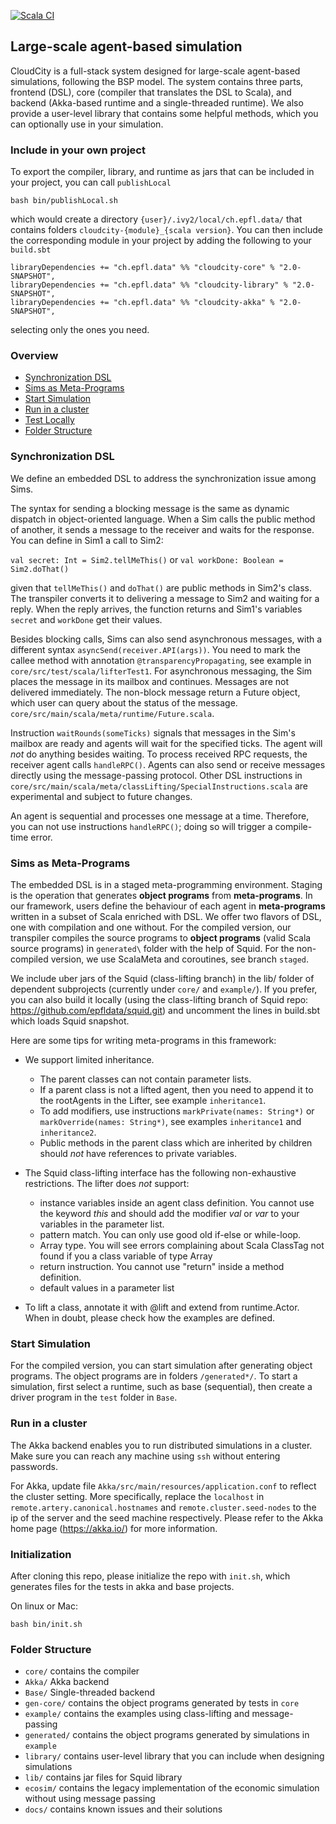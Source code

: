 [![Scala CI](https://github.com/ZiluTian/economic_simulations/actions/workflows/scala.yml/badge.svg?branch=latest)](https://github.com/ZiluTian/economic_simulations/actions/workflows/scala.yml)

## Large-scale agent-based simulation 

CloudCity is a full-stack system designed for large-scale agent-based simulations, following the BSP model. The system contains three parts, frontend (DSL), core (compiler that translates the DSL to Scala), and backend (Akka-based runtime and a single-threaded runtime). We also provide a user-level library that contains some helpful methods, which you can optionally use in your simulation.

### <a name="bin"></a> Include in your own project
To export the compiler, library, and runtime as jars that can be included in your project, you can call `publishLocal`
```
bash bin/publishLocal.sh
```
which would create a directory `{user}/.ivy2/local/ch.epfl.data/` that contains folders `cloudcity-{module}_{scala version}`. You can then include the corresponding module in your project by adding the following to your `build.sbt`
```
libraryDependencies += "ch.epfl.data" %% "cloudcity-core" % "2.0-SNAPSHOT",
libraryDependencies += "ch.epfl.data" %% "cloudcity-library" % "2.0-SNAPSHOT",
libraryDependencies += "ch.epfl.data" %% "cloudcity-akka" % "2.0-SNAPSHOT",
```
selecting only the ones you need.

### Overview 
- [Synchronization DSL](#DSL)
- [Sims as Meta-Programs](#Meta-programs)
- [Start Simulation](#Simulation)
- [Run in a cluster](#Distributed)
- [Test Locally](#bin)
- [Folder Structure](#Folder)

### <a name="DSL"></a> Synchronization DSL

We define an embedded DSL to address the synchronization issue among Sims. 

The syntax for sending a blocking message is the same as dynamic dispatch in object-oriented language. When a Sim calls the public method of another, it sends a message to the receiver and waits for the response. You can define in Sim1 a call to Sim2:  

`val secret: Int = Sim2.tellMeThis()` or `val workDone: Boolean = Sim2.doThat()`

given that `tellMeThis()` and `doThat()` are public methods in Sim2's class. The transpiler converts it to delivering a message to Sim2 and waiting for a reply. When the reply arrives, the function returns and Sim1's variables `secret` and `workDone`  get their values. 

Besides blocking calls, Sims can also send asynchronous messages, with a different syntax `asyncSend(receiver.API(args))`. You need to mark the callee method with annotation `@transparencyPropagating`, see example in `core/src/test/scala/lifterTest1`. For asynchronous messaging, the Sim places the message in its mailbox and continues. Messages are not delivered immediately. The non-block message return a Future object, which user can query about the status of the message. `core/src/main/scala/meta/runtime/Future.scala`.

Instruction `waitRounds(someTicks)` signals that messages in the Sim's mailbox are ready and agents will wait for the specified ticks. The agent will *not* do anything besides waiting. To process received RPC requests, the receiver agent calls `handleRPC()`. Agents can also send or receive messages directly using the message-passing protocol. Other DSL instructions in ```core/src/main/scala/meta/classLifting/SpecialInstructions.scala``` are experimental and subject to future changes.

An agent is sequential and processes one message at a time. Therefore, you can not use instructions `handleRPC()`; doing so will trigger a compile-time error.

### <a name="Meta-Programs"></a> Sims as Meta-Programs
The embedded DSL is in a staged meta-programming environment. Staging is the operation that generates **object programs** from **meta-programs**. In our framework, users define the behaviour of each agent in **meta-programs** written in a subset of Scala enriched with DSL. We offer two flavors of DSL, one with compilation and one without. For the compiled version, our transpiler compiles the source programs to **object programs** (valid Scala source programs) in `generated\` folder with the help of Squid. For the non-compiled version, we use ScalaMeta and coroutines, see branch `staged`.
 
We include uber jars of the Squid (class-lifting branch) in the lib/ folder of dependent subprojects (currently under `core/` and `example/`). If you prefer, you can also build it locally (using the class-lifting branch of Squid repo: https://github.com/epfldata/squid.git) and uncomment the lines in build.sbt which loads Squid snapshot. 
   
Here are some tips for writing meta-programs in this framework: 
<!-- * The optimzations created work for specific use-cases:
  * ActorMerge takes a pair of ActorType Names to specify which one to merge.  
  Take care, that the class variables are named differently in the two Sims
  * Stateless Server Optimization has following rules:
    * A stateless server here means a class whose methods don't change any of its attributes, because then those methods can be copied to other Sims.
    * A stateless server class should not have a wait in a non-blocking method, otherwise the program will not behave as the original
    * A stateless server cannot call a method from a non-stateless Server
    * An object can have only one reference to a (unique) specific stateless server class.
    It can have different references to different stateless servers(if those servers have unique attribute names among themselves).
    * The optimization has to be applied before using the EdgeMerge Optimization, since it requires the original graph -->
* We support limited inheritance. 
  * The parent classes can not contain parameter lists. 
  * If a parent class is not a lifted agent, then you need to append it to the rootAgents in the Lifter, see example `inheritance1`. 
  * To add modifiers, use instructions `markPrivate(names: String*)` or `markOverride(names: String*)`, see examples `inheritance1` and `inheritance2`.
  * Public methods in the parent class which are inherited by children should *not* have references to private variables.

* The Squid class-lifting interface has the following non-exhaustive restrictions. The lifter does *not* support: 
  * instance variables inside an agent class definition. You cannot use the keyword *this* and should add the modifier *val* or *var* to your variables in the parameter list. 
  * pattern match. You can only use good old if-else or while-loop.
  * Array type. You will see errors complaining about Scala ClassTag not found if you a class variable of type Array
  * return instruction. You cannot use "return" inside a method definition.
  * default values in a parameter list
* To lift a class, annotate it with @lift and extend from runtime.Actor. When in doubt, please check how the examples are defined.

### <a name="Simulation"></a> Start Simulation 
For the compiled version, you can start simulation after generating object programs. The object programs are in folders `/generated*/`. To start a simulation, first select a runtime, such as base (sequential), then create a driver program in the `test` folder in `Base`. 

### <a name="Distributed"></a> Run in a cluster 
The Akka backend enables you to run distributed simulations in a cluster. Make sure you can reach any machine using `ssh` without entering passwords.    

For Akka, update file `Akka/src/main/resources/application.conf` to reflect the cluster setting. More specifically, replace the `localhost` in `remote.artery.canonical.hostnames` and `remote.cluster.seed-nodes` to the ip of the server and the seed machine respectively. Please refer to the Akka home page (https://akka.io/) for more information.

### <a name="bin"></a> Initialization
After cloning this repo, please initialize the repo with `init.sh`, which generates files for the tests in akka and base projects.

On linux or Mac:
```
bash bin/init.sh 
```

### <a name="Folder"></a> Folder Structure 
- `core/` contains the compiler
- `Akka/` Akka backend
- `Base/` Single-threaded backend
- `gen-core/` contains the object programs generated by tests in `core`
- `example/` contains the examples using class-lifting and message-passing 
- `generated/` contains the object programs generated by simulations in `example`
- `library/` contains user-level library that you can include when designing simulations
- `lib/` contains jar files for Squid library
- `ecosim/` contains the legacy implementation of the economic simulation without using message passing 
- `docs/` contains known issues and their solutions